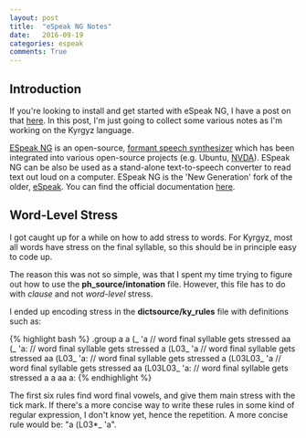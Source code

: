 ```yaml
---
layout: post
title:  "eSpeak NG Notes"
date:   2016-09-19
categories: espeak
comments: True
---
```


## Introduction

If you're looking to install and get started with eSpeak NG, I have a post on that [here][install-post]. In this post, I'm just going to collect some various notes as I'm working on the Kyrgyz language.

[ESpeak NG][official-repo] is an open-source, [formant speech synthesizer][formant] which has been integrated into various open-source projects (e.g. Ubuntu, [NVDA][nvda]). ESpeak NG can be also be used as a stand-alone text-to-speech converter to read text out loud on a computer. ESpeak NG is the 'New Generation' fork of the older, [eSpeak][espeak]. You can find the official documentation [here][docs].

## Word-Level Stress

I got caught up for a while on how to add stress to words. For Kyrgyz, most all words have stress on the final syllable, so this should be in principle easy to code up.

The reason this was not so simple, was that I spent my time trying to figure out how to use the **ph_source/intonation** file. However, this file has to do with *clause* and not *word-level* stress. 

I ended up encoding stress in the **dictsource/ky_rules** file with definitions such as:

{% highlight bash %}
.group а
       а (_  'a   // word final syllable gets stressed
       аа (_  'a:   // word final syllable gets stressed
       а (L03_  'a   // word final syllable gets stressed
       аа (L03_  'a:   // word final syllable gets stressed
       а (L03L03_  'a   // word final syllable gets stressed
       аа (L03L03_  'a:   // word final syllable gets stressed
       а        a
       аа       a:
{% endhighlight %}

The first six rules find word final vowels, and give them main stress with the tick mark. If there's a more concise way to write these rules in some kind of regular expression, I don't know yet, hence the repetition. A more concise rule would be: "а (L03*_ 'a".


[install-post]: http://jrmeyer.github.io/tutorial/2016/07/03/How-to-Add-a-Language-to-Espeak-NG.html
[official-repo]: https://github.com/espeak-ng/espeak-ng
[formant]: https://en.wikipedia.org/wiki/Speech_synthesis#Formant_synthesis
[nvda]: http://www.nvaccess.org/
[espeak]: https://en.wikipedia.org/wiki/ESpeak
[docs]: https://github.com/espeak-ng/espeak-ng/tree/master/docs